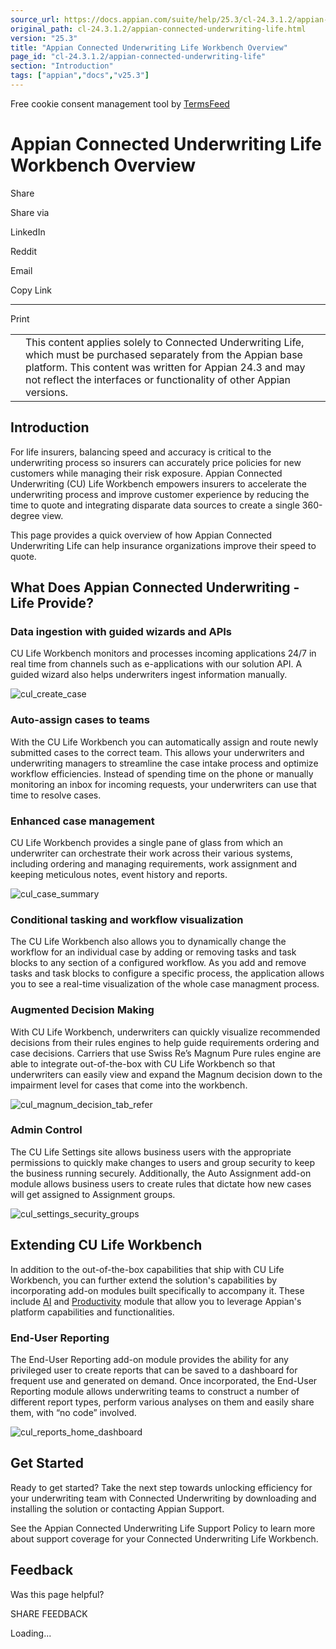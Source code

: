 ```yaml
---
source_url: https://docs.appian.com/suite/help/25.3/cl-24.3.1.2/appian-connected-underwriting-life.html
original_path: cl-24.3.1.2/appian-connected-underwriting-life.html
version: "25.3"
title: "Appian Connected Underwriting Life Workbench Overview"
page_id: "cl-24.3.1.2/appian-connected-underwriting-life"
section: "Introduction"
tags: ["appian","docs","v25.3"]
---
```



Free cookie consent management tool by [TermsFeed](https://www.termsfeed.com/)

# Appian Connected Underwriting Life Workbench Overview

Share

Share via

LinkedIn

Reddit

Email

Copy Link

* * *

Print

<table><tbody><tr><td><i class="fa fa-check-square-o" aria-hidden="true"></i></td><td>This content applies solely to Connected Underwriting Life, which must be purchased separately from the Appian base platform. This content was written for Appian 24.3 and may not reflect the interfaces or functionality of other Appian versions.</td></tr></tbody></table>

## Introduction

For life insurers, balancing speed and accuracy is critical to the underwriting process so insurers can accurately price policies for new customers while managing their risk exposure. Appian Connected Underwriting (CU) Life Workbench empowers insurers to accelerate the underwriting process and improve customer experience by reducing the time to quote and integrating disparate data sources to create a single 360-degree view.

This page provides a quick overview of how Appian Connected Underwriting Life can help insurance organizations improve their speed to quote.

## What Does Appian Connected Underwriting - Life Provide?

### Data ingestion with guided wizards and APIs

CU Life Workbench monitors and processes incoming applications 24/7 in real time from channels such as e-applications with our solution API. A guided wizard also helps underwriters ingest information manually.

![cul_create_case](images/cul_create_case.png)

### Auto-assign cases to teams

With the CU Life Workbench you can automatically assign and route newly submitted cases to the correct team. This allows your underwriters and underwriting managers to streamline the case intake process and optimize workflow efficiencies. Instead of spending time on the phone or manually monitoring an inbox for incoming requests, your underwriters can use that time to resolve cases.

### Enhanced case management

CU Life Workbench provides a single pane of glass from which an underwriter can orchestrate their work across their various systems, including ordering and managing requirements, work assignment and keeping meticulous notes, event history and reports.

![cul_case_summary](images/cul_case_summary.png)

### Conditional tasking and workflow visualization

The CU Life Workbench also allows you to dynamically change the workflow for an individual case by adding or removing tasks and task blocks to any section of a configured workflow. As you add and remove tasks and task blocks to configure a specific process, the application allows you to see a real-time visualization of the whole case managment process.

### Augmented Decision Making

With CU Life Workbench, underwriters can quickly visualize recommended decisions from their rules engines to help guide requirements ordering and case decisions. Carriers that use Swiss Re’s Magnum Pure rules engine are able to integrate out-of-the-box with CU Life Workbench so that underwriters can easily view and expand the Magnum decision down to the impairment level for cases that come into the workbench.

![cul_magnum_decision_tab_refer](images/cul_magnum_decision_tab_refer.png)

### Admin Control

The CU Life Settings site allows business users with the appropriate permissions to quickly make changes to users and group security to keep the business running securely. Additionally, the Auto Assignment add-on module allows business users to create rules that dictate how new cases will get assigned to Assignment groups.

![cul_settings_security_groups](images/cul_settings_security_groups.png)

## Extending CU Life Workbench

In addition to the out-of-the-box capabilities that ship with CU Life Workbench, you can further extend the solution's capabilities by incorporating add-on modules built specifically to accompany it. These include [AI](cul-ai-module-landing-page.html) and [Productivity](cul-productivity-module-landing-page.html) module that allow you to leverage Appian's platform capabilities and functionalities.

### End-User Reporting

The End-User Reporting add-on module provides the ability for any privileged user to create reports that can be saved to a dashboard for frequent use and generated on demand. Once incorporated, the End-User Reporting module allows underwriting teams to construct a number of different report types, perform various analyses on them and easily share them, with “no code” involved.

![cul_reports_home_dashboard](images/cul_reports_home_dashboard.png)

## Get Started

Ready to get started? Take the next step towards unlocking efficiency for your underwriting team with Connected Underwriting by downloading and installing the solution or contacting Appian Support.

See the Appian Connected Underwriting Life Support Policy to learn more about support coverage for your Connected Underwriting Life Workbench.

## Feedback

Was this page helpful?

SHARE FEEDBACK

Loading...